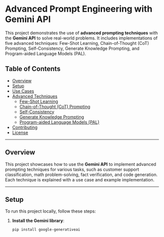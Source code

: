 # Advanced Prompt Engineering with Gemini API

This project demonstrates the use of **advanced prompting techniques** with the **Gemini API** to solve real-world problems. It includes implementations of five advanced techniques: Few-Shot Learning, Chain-of-Thought (CoT) Prompting, Self-Consistency, Generate Knowledge Prompting, and Program-aided Language Models (PAL).

## Table of Contents
- [Overview](#overview)
- [Setup](#setup)
- [Use Cases](#use-cases)
- [Advanced Techniques](#advanced-techniques)
  - [Few-Shot Learning](#few-shot-learning)
  - [Chain-of-Thought (CoT) Prompting](#chain-of-thought-cot-prompting)
  - [Self-Consistency](#self-consistency)
  - [Generate Knowledge Prompting](#generate-knowledge-prompting)
  - [Program-aided Language Models (PAL)](#program-aided-language-models-pal)
- [Contributing](#contributing)
- [License](#license)

---

## Overview
This project showcases how to use the **Gemini API** to implement advanced prompting techniques for various tasks, such as customer support classification, math problem-solving, fact verification, and code generation. Each technique is explained with a use case and example implementation.

---

## Setup
To run this project locally, follow these steps:

1. **Install the Gemini library**:
   ```bash
   pip install google-generativeai